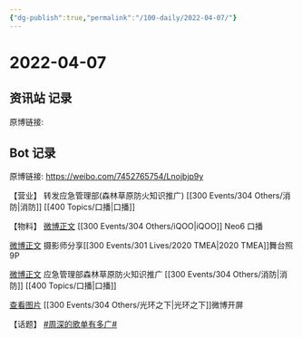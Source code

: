 ```yaml
---
{"dg-publish":true,"permalink":"/100-daily/2022-04-07/"}
---
```



# 2022-04-07

## 资讯站 记录

原博链接:

## Bot 记录

原博链接: https://weibo.com/7452765754/Lnojbjp9y

【营业】
[](https://m.weibo.cn/1736988591/4755698476389857) 转发应急管理部(森林草原防火知识推广) [[300 Events/304 Others/消防\|消防]] [[400 Topics/口播\|口播]]

【物料】
[微博正文](https://m.weibo.cn/6960161079/4755660094573951) [[300 Events/304 Others/iQOO\|iQOO]] Neo6 口播

[微博正文](https://m.weibo.cn/3796099843/4755632101789285) 摄影师分享[[300 Events/301 Lives/2020 TMEA\|2020 TMEA]]舞台照9P

[微博正文](https://m.weibo.cn/5342220662/4755693716375868) 应急管理部森林草原防火知识推广 [[300 Events/304 Others/消防\|消防]] [[400 Topics/口播\|口播]]

[查看图片](https://wx4.sinaimg.cn/large/0088n2Pggy1h11j4r9y4sj30hr13htbs.jpg) [[300 Events/304 Others/光环之下\|光环之下]]微博开屏

【话题】
[#周深的歌单有多广#](https://s.weibo.com/weibo?q=%23%E5%91%A8%E6%B7%B1%E7%9A%84%E6%AD%8C%E5%8D%95%E6%9C%89%E5%A4%9A%E5%B9%BF%23)
